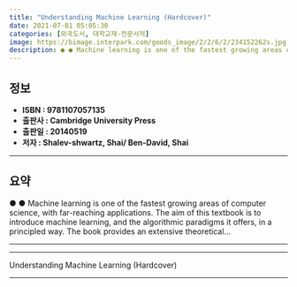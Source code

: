 ```yaml
---
title: "Understanding Machine Learning (Hardcover)"
date: 2021-07-01 05:05:30
categories: [외국도서, 대학교재-전문서적]
image: https://bimage.interpark.com/goods_image/2/2/6/2/234152262s.jpg
description: ● ● Machine learning is one of the fastest growing areas of computer science, with far-reaching applications. The aim of this textbook is to introduce machine
---
```


## **정보**

- **ISBN : 9781107057135**
- **출판사 : Cambridge University Press**
- **출판일 : 20140519**
- **저자 : Shalev-shwartz, Shai/ Ben-David, Shai**

------



## **요약**

●  ●  Machine learning is one of the fastest growing areas of computer science, with far-reaching applications. The aim of this textbook is to introduce machine learning, and the algorithmic paradigms it offers, in a principled way. The book provides an extensive theoretical... 

------



------


Understanding Machine Learning (Hardcover) 

------


